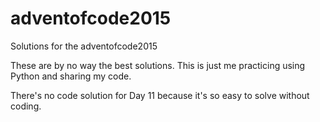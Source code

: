 # adventofcode2015
Solutions for the adventofcode2015

These are by no way the best solutions. This is just me practicing using Python and sharing my code.

There's no code solution for Day 11 because it's so easy to solve without coding.
